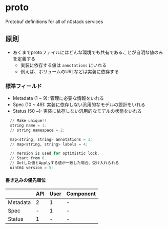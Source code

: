 # proto

Protobuf definitions for all of n0stack services

## 原則

- あくまでprotoファイルにはどんな環境でも共有であることが自明な値のみを定義する
  - 実装に依存する値は `annotations` にいれる
  - 例えば、ボリュームのURLなどは実装に依存する

### 標準フィールド

- Metadata (1 ~ 9): 管理に必要な情報をいれる
- Spec   (10 ~ 49): 実装に依存しない汎用的なモデルの設計をいれる
- Status    (50 ~): 実装に依存しない汎用的なモデルの状態をいれる

```pb
  // Make unique!!
  string name = 1;
  // string namespace = 2;

  map<string, string> annotations = 3;
  // map<string, string> labels = 4;

  // Version is used for optimistic lock.
  // Start from 0.
  // Getした値とApplyする値が一致した場合、受け入れられる
  uint64 version = 5;
```

#### 書き込みの優先順位

|  | API | User | Component |
| -- | -- | -- | -- |
| Metadata | 2 | 1 | - |
| Spec | - | 1 | - |
| Status | 1 | - | - |
